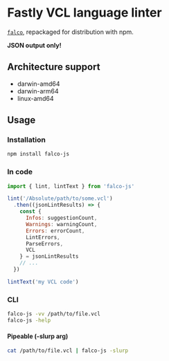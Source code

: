 # Fastly VCL language linter

[`falco`](https://github.com/ysugimoto/falco), repackaged for distribution with npm.

**JSON output only!**

## Architecture support

- darwin-amd64
- darwin-arm64
- linux-amd64

## Usage

### Installation
```sh
npm install falco-js
```

### In code

```js
import { lint, lintText } from 'falco-js'

lint('/Absolute/path/to/some.vcl')
  .then((jsonLintResults) => {
    const {
      Infos: suggestionCount,
      Warnings: warningCount,
      Errors: errorCount,
      LintErrors,
      ParseErrors,
      VCL
    } = jsonLintResults
    // ...
  })

lintText('my VCL code')
```

### CLI

```sh
falco-js -vv /path/to/file.vcl
falco-js -help
```

#### Pipeable (-slurp arg)

```sh
cat /path/to/file.vcl | falco-js -slurp
```
